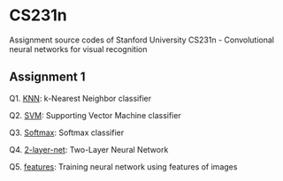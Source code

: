# CS231n
Assignment source codes of Stanford University CS231n - Convolutional neural networks for visual recognition

## Assignment 1
Q1. [KNN](https://github.com/hanchaa/CS231n/blob/main/assignment1/knn.ipynb): k-Nearest Neighbor classifier

Q2. [SVM](https://github.com/hanchaa/CS231n/blob/main/assignment1/svm.ipynb): Supporting Vector Machine classifier

Q3. [Softmax](https://github.com/hanchaa/CS231n/blob/main/assignment1/softmax.ipynb): Softmax classifier

Q4. [2-layer-net](https://github.com/hanchaa/CS231n/blob/main/assignment1/two_layer_net.ipynb): Two-Layer Neural Network

Q5. [features](https://github.com/hanchaa/CS231n/blob/main/assignment1/features.ipynb): Training neural network using features of images


